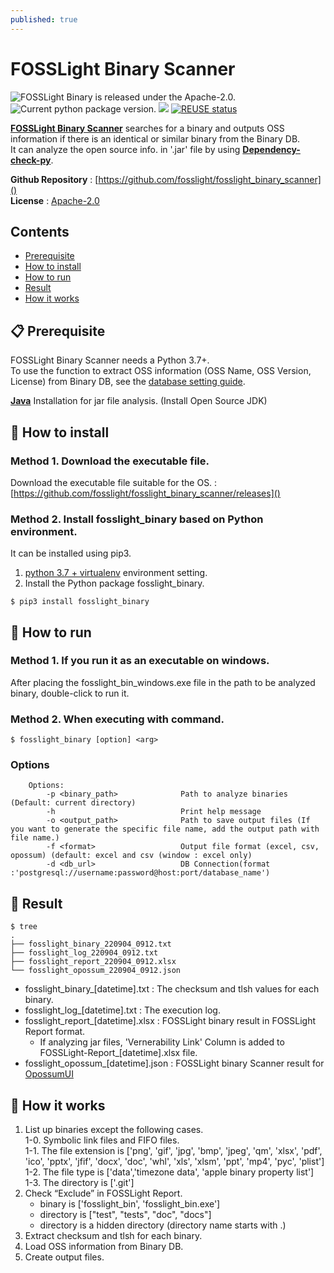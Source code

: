 ```yaml
---
published: true
---
```

# FOSSLight Binary Scanner

<img src="https://img.shields.io/pypi/l/fosslight_binary" alt="FOSSLight Binary is released under the Apache-2.0." /> <img src="https://img.shields.io/pypi/v/fosslight_binary" alt="Current python package version." /> <img src="https://img.shields.io/pypi/pyversions/fosslight_binary" /> [![REUSE status](https://api.reuse.software/badge/github.com/fosslight/fosslight_binary_scanner)](https://api.reuse.software/info/github.com/fosslight/fosslight_binary_scanner)

[**FOSSLight Binary Scanner**](https://github.com/fosslight/fosslight_binary_scanner) searches for a binary and outputs OSS information if there is an identical or similar binary from the Binary DB.   
It can analyze the open source info. in '.jar' file by using [**Dependency-check-py**](https://github.com/jhermann/dependency-check-py).   
   
**Github Repository** : [https://github.com/fosslight/fosslight_binary_scanner]()  
**License** : [Apache-2.0](https://github.com/fosslight/fosslight_binary_scanner/blob/main/LICENSE)

## Contents
- [Prerequisite](#-prerequisite)
- [How to install](#-how-to-install)
- [How to run](#-how-to-run)
- [Result](#-result)
- [How it works](#-how-it-works)


## 📋 Prerequisite
FOSSLight Binary Scanner needs a Python 3.7+.    
To use the function to extract OSS information (OSS Name, OSS Version, License) from Binary DB, see the [database setting guide](etc/binary_db.md).

[**Java**](https://openjdk.java.net/) Installation for jar file analysis. (Install Open Source JDK)     

## 🎉 How to install
### Method 1. Download the executable file.
Download the executable file suitable for the OS. : [https://github.com/fosslight/fosslight_binary_scanner/releases]()
### Method 2. Install fosslight_binary based on Python environment.
It can be installed using pip3. 
1. [python 3.7 + virtualenv](etc/guide_virtualenv.md) environment setting.
2. Install the Python package fosslight_binary.
```
$ pip3 install fosslight_binary
```

## 🚀 How to run
### Method 1. If you run it as an executable on windows.
After placing the fosslight_bin_windows.exe file in the path to be analyzed binary, double-click to run it.
### Method 2. When executing with command.
````
$ fosslight_binary [option] <arg>
````    
### Options
```` 
    Options:
        -p <binary_path>              Path to analyze binaries (Default: current directory)
        -h                            Print help message
        -o <output_path>              Path to save output files (If you want to generate the specific file name, add the output path with file name.)
        -f <format>                   Output file format (excel, csv, opossum) (default: excel and csv (window : excel only)
        -d <db_url>                   DB Connection(format :'postgresql://username:password@host:port/database_name')
````    

## 📁 Result

```
$ tree
.
├── fosslight_binary_220904_0912.txt
├── fosslight_log_220904_0912.txt
├── fosslight_report_220904_0912.xlsx
└── fosslight_opossum_220904_0912.json

```
- fosslight_binary_[datetime].txt : The checksum and tlsh values for each binary.
- fosslight_log_[datetime].txt : The execution log.
- fosslight_report_[datetime].xlsx : FOSSLight binary result in FOSSLight Report format.    
   - If analyzing jar files, 'Vernerability Link' Column is added to FOSSLight-Report_[datetime].xlsx file.    
- fosslight_opossum_[datetime].json : FOSSLight binary Scanner result for [OpossumUI](https://github.com/opossum-tool/OpossumUI)

## 🧐 How it works
1. List up binaries except the following cases.    
    1-0. Symbolic link files and FIFO files.    
    1-1. The file extension is ['png', 'gif', 'jpg', 'bmp', 'jpeg', 'qm', 'xlsx', 'pdf', 'ico', 'pptx', 'jfif', 'docx',
                                'doc', 'whl', 'xls', 'xlsm', 'ppt', 'mp4', 'pyc', 'plist']            
    1-2. The file type is ['data','timezone data', 'apple binary property list']    
    1-3. The directory is ['.git']    
2. Check “Exclude” in FOSSLight Report.         
    - binary is ['fosslight_bin', 'fosslight_bin.exe']     
    - directory is ["test", "tests", "doc", "docs"]     
    - directory is a hidden directory (directory name starts with .)
3. Extract checksum and tlsh for each binary.     
4. Load OSS information from Binary DB.      
5. Create output files.  
